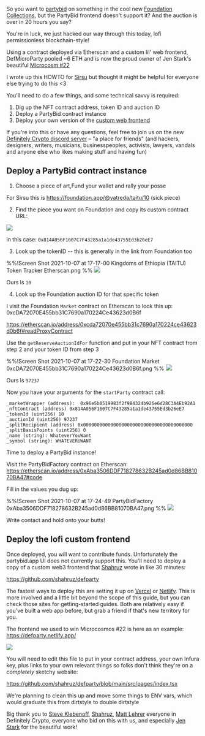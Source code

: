 

So you want to [partybid](https://partybid.app) on something in the cool new [Foundation Collections](https://foundation.app/collection), but the PartyBid frontend doesn't support it? And the auction is over in 20 hours you say?

You're in luck, we just hacked our way through this today, lofi permissionless blockchain-style! 

Using a contract deployed via Etherscan and a custom lil' web frontend, DefMicroParty pooled ~6 ETH and is now the proud owner of Jen Stark's beautiful [Microcosm #22](https://foundation.app/@JenStark_Vault/cosmos/22)

I wrote up this HOWTO for [Sirsu](https://twitter.com/sirsuhayb/) but thought it might be helpful for everyone else trying to do this <3

You'll need to do a few things, and some technical savvy is required:

1. Dig up the NFT contract address, token ID and auction ID
2. Deploy a PartyBid contract instance 
3. Deploy your own version of the [custom web frontend](https://github.com/shahruz/defparty)

If you're into this or have any questions, feel free to join us on the new [Definitely Crypto discord server](https://discord.gg/rJu3G58aRh) – "a place for friends" (and hackers, designers, writers, musicians, businesspeoples, activists, lawyers, vandals and anyone else who likes making stuff and having fun)

## Deploy a PartyBid contract instance

1. Choose a piece of art,Fund your wallet and rally your posse

For Sirsu this is https://foundation.app/@yatreda/taitu/10 (sick piece)

2. Find the piece you want on Foundation and copy its custom contract URL:

![](https://dl.dropboxusercontent.com/s%2Fjng0fw6cr8vvgy7%2Fscreen%2520shot%25202021-10-07%2520at%252017-11-55%2520gudit%2520kingdoms%2520of%2520ethiopia%2520foundation.png)

in this case:
`0x814A056F1607C7F43285a1a1de43755Ed3b26eE7`

3. Look up the tokenID -- this is generally in the link from Foundation too

%%!Screen Shot 2021-10-07 at 17-17-00 Kingdoms of Ethiopia (TAITU) Token Tracker Etherscan.png
%%
![](https://dl.dropboxusercontent.com/s%2Fjbx6sdpy0hawjl8%2Fscreen%2520shot%25202021-10-07%2520at%252017-17-00%2520kingdoms%2520of%2520ethiopia%2520%2528taitu%2529%2520token%2520tracker%2520etherscan.png)

Ours is `10`

4. Look up the Foundation auction ID for that specific token

I visit the Foundation `Market` contract on Etherscan to look this up:
0xcDA72070E455bb31C7690a170224Ce43623d0B6f

https://etherscan.io/address/0xcda72070e455bb31c7690a170224ce43623d0b6f#readProxyContract

Use the `getReserveAuctionIdFor` function and put in your NFT contract from step 2 and your token ID from step 3

%%!Screen Shot 2021-10-07 at 17-22-30 Foundation Market 0xcDA72070E455bb31C7690a170224Ce43623d0B6f.png
%%
![](https://dl.dropboxusercontent.com/s%2F6tc8di638mt1cgd%2Fscreen%2520shot%25202021-10-07%2520at%252017-22-30%2520foundation%2520market%25200xcda72070e455bb31c7690a170224ce43623d0b6f.png)

Ours is `97237`

Now you have your arguments for the `startParty` contract call:

```
_marketWrapper (address):  0x96e5b0519983f2f984324b926e6d28C3A4Eb92A1
_nftContract (address) 0x814A056F1607C7F43285a1a1de43755Ed3b26eE7
_tokenId (uint256) 10
_auctionId (uint256) 97237
_splitRecipient (address) 0x0000000000000000000000000000000000000000
_splitBasisPoints (uint256) 0
_name (string): WhateverYouWant
_symbol (string): WHATEVERUWANT
```

Time to deploy a PartyBid instance!

Visit the PartyBidFactory contract on Etherscan:
https://etherscan.io/address/0xAba3506DDF718278632B245ad0d86BB81070BA47#code

Fill in the values you dug up:

%%!Screen Shot 2021-10-07 at 17-24-49 PartyBidFactory 0xAba3506DDF718278632B245ad0d86BB81070BA47.png
%%
![](https://dl.dropboxusercontent.com/s%2F3s4ka0ogr8fd9va%2Fscreen%2520shot%25202021-10-07%2520at%252017-24-49%2520partybidfactory%25200xaba3506ddf718278632b245ad0d86bb81070ba47.png)

Write contact and hold onto your butts!

## Deploy the lofi custom frontend

Once deployed, you will want to contribute funds. Unfortunately the partybid.app UI does not currently support this. You'll need to deploy a copy of a custom web3 frontend that [Shahruz](https://twitter.com/shahruz) wrote in like 30 minutes:

https://github.com/shahruz/defparty

The fastest ways to deploy this are setting it up on [Vercel](https://www.vercel.com) or [Netlify](https://netlify.com). This is more involved and a little bit beyond the scope of this guide, but you can check those sites for getting-started guides. Both are relatively easy if you've built a web app before, but grab a friend if that's new territory for you.

The frontend we used to win Microcosmos #22 is here as an example: https://defparty.netlify.app/

![](https://dl.dropboxusercontent.com/s%2Foa1dwgq58z46lrl%2Fscreen%2520shot%25202021-10-07%2520at%252017-47-27%2520mozilla%2520firefox.png)

You will need to edit this file to put in your contract address, your own Infura key, plus links to your own relevant things so folks don't think they're on a _completely_ sketchy website:

https://github.com/shahruz/defparty/blob/main/src/pages/index.tsx

We're planning to clean this up and move some things to ENV vars, which would graduate this from dirtstyle to double dirtstyle

Big thank you to [Steve Klebenoff](https://github.com/shahruz/defparty/blob/main/src/pages/index.tsx), [Shahruz](https://twitter.com/shahruz), [Matt Lehrer](https://twitter.com/mattlehrer/) everyone in Definitely Crypto, everyone who bid on this with us, and especially [Jen Stark](https://twitter.com/jen_stark) for the beautiful work! 
